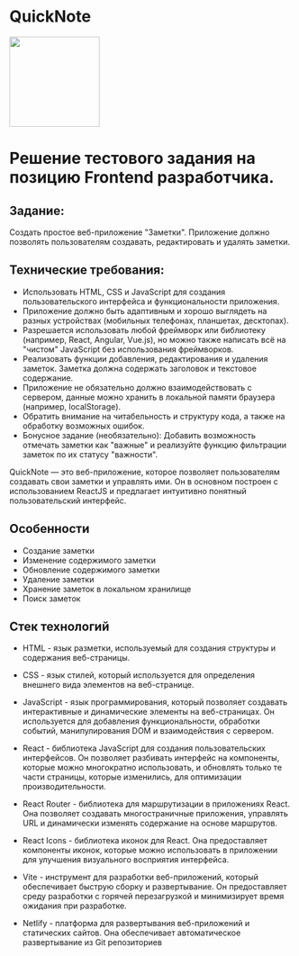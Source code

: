 # QuickNote
<img src="https://github.com/DayTroy/quicknote/assets/70051506/62b71278-9876-48fe-824e-bd8a41aa9fa2" style="width: 10rem; height: 10rem;" />

# Решение тестового задания на позицию Frontend разработчика.

## Задание:
Создать простое веб-приложение "Заметки". Приложение должно позволять пользователям создавать, редактировать и удалять заметки.

## Технические требования:
- Использовать HTML, CSS и JavaScript для создания пользовательского интерфейса и функциональности приложения.
- Приложение должно быть адаптивным и хорошо выглядеть на разных устройствах (мобильных телефонах, планшетах, десктопах).
- Разрешается использовать любой фреймворк или библиотеку (например, React, Angular, Vue.js), но можно также написать всё на "чистом" JavaScript без использования фреймворков.
- Реализовать функции добавления, редактирования и удаления заметок. Заметка должна содержать заголовок и текстовое содержание.
- Приложение не обязательно должно взаимодействовать с сервером, данные можно хранить в локальной памяти браузера (например, localStorage).
- Обратить внимание на читабельность и структуру кода, а также на обработку возможных ошибок.
- Бонусное задание (необязательно):
  Добавить возможность отмечать заметки как "важные" и реализуйте функцию фильтрации заметок по их статусу "важности".

QuickNote — это веб-приложение, которое позволяет пользователям создавать свои заметки и управлять ими. Он в основном построен с использованием ReactJS и предлагает интуитивно понятный пользовательский интерфейс.

##
## Особенности
- Создание заметки
- Изменение содержимого заметки
- Обновление содержимого заметки
- Удаление заметки
- Хранение заметок в локальном хранилище
- Поиск заметок
## Стек технологий

- HTML - язык разметки, используемый для создания структуры и содержания веб-страницы. 

- CSS - язык стилей, который используется для определения внешнего вида элементов на веб-странице. 

- JavaScript - язык программирования, который позволяет создавать интерактивные и динамические элементы на веб-страницах. Он используется для добавления функциональности, обработки событий, манипулирования DOM и взаимодействия с сервером.

- React - библиотека JavaScript для создания пользовательских интерфейсов. Он позволяет разбивать интерфейс на компоненты, которые можно многократно использовать, и обновлять только те части страницы, которые изменились, для оптимизации производительности.

- React Router - библиотека для маршрутизации в приложениях React. Она позволяет создавать многoстраничные приложения, управлять URL и динамически изменять содержание на основе маршрутов.

- React Icons - библиотека иконок для React. Она предоставляет компоненты иконок, которые можно использовать в приложении для улучшения визуального восприятия интерфейса.

- Vite - инструмент для разработки веб-приложений, который обеспечивает быструю сборку и развертывание. Он предоставляет среду разработки с горячей перезагрузкой и минимизирует время ожидания при разработке.

- Netlify - платформа для развертывания веб-приложений и статических сайтов. Она обеспечивает автоматическое развертывание из Git репозиториев
